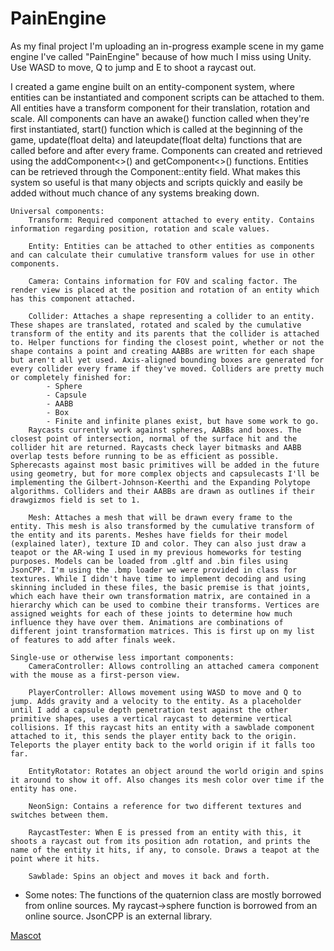 # PainEngine

As my final project I'm uploading an in-progress example scene in my game engine I've called "PainEngine" because of how much I miss using Unity.
Use WASD to move, Q to jump and E to shoot a raycast out.

I created a game engine built on an entity-component system, where entities can be instantiated and component scripts can be attached to them. All entities have a transform component for their translation, rotation and scale. All components can have an awake() function called when they're first instantiated, start() function which is called at the beginning of the game, update(float delta) and lateupdate(float delta) functions that are called before and after every frame. Components can created and retrieved using the addComponent<>() and getComponent<>() functions. Entities can be retrieved through the Component::entity field. What makes this system so useful is that many objects and scripts quickly and easily be added without much chance of any systems breaking down.

    Universal components:
        Transform: Required component attached to every entity. Contains information regarding position, rotation and scale values.

        Entity: Entities can be attached to other entities as components and can calculate their cumulative transform values for use in other components.

        Camera: Contains information for FOV and scaling factor. The render view is placed at the position and rotation of an entity which has this component attached.

        Collider: Attaches a shape representing a collider to an entity. These shapes are translated, rotated and scaled by the cumulative transform of the entity and its parents that the collider is attached to. Helper functions for finding the closest point, whether or not the shape contains a point and creating AABBs are written for each shape but aren't all yet used. Axis-aligned bounding boxes are generated for every collider every frame if they've moved. Colliders are pretty much or completely finished for:
            - Sphere
            - Capsule
            - AABB
            - Box
            - Finite and infinite planes exist, but have some work to go.
        Raycasts currently work against spheres, AABBs and boxes. The closest point of intersection, normal of the surface hit and the collider hit are returned. Raycasts check layer bitmasks and AABB overlap tests before running to be as efficient as possible. Spherecasts against most basic primitives will be added in the future using geometry, but for more complex objects and capsulecasts I'll be implementing the Gilbert-Johnson-Keerthi and the Expanding Polytope algorithms. Colliders and their AABBs are drawn as outlines if their drawgizmos field is set to 1.
        
        Mesh: Attaches a mesh that will be drawn every frame to the entity. This mesh is also transformed by the cumulative transform of the entity and its parents. Meshes have fields for their model (explained later), texture ID and color. They can also just draw a teapot or the AR-wing I used in my previous homeworks for testing purposes. Models can be loaded from .gltf and .bin files using JsonCPP. I'm using the .bmp loader we were provided in class for textures. While I didn't have time to implement decoding and using skinning included in these files, the basic premise is that joints, which each have their own transformation matrix, are contained in a hierarchy which can be used to combine their transforms. Vertices are assigned weights for each of these joints to determine how much influence they have over them. Animations are combinations of different joint transformation matrices. This is first up on my list of features to add after finals week.

    Single-use or otherwise less important components:
        CameraController: Allows controlling an attached camera component with the mouse as a first-person view.

        PlayerController: Allows movement using WASD to move and Q to jump. Adds gravity and a velocity to the entity. As a placeholder until I add a capsule depth penetration test against the other primitive shapes, uses a vertical raycast to determine vertical collisions. If this raycast hits an entity with a sawblade component attached to it, this sends the player entity back to the origin. Teleports the player entity back to the world origin if it falls too far.

        EntityRotator: Rotates an object around the world origin and spins it around to show it off. Also changes its mesh color over time if the entity has one.

        NeonSign: Contains a reference for two different textures and switches between them.

        RaycastTester: When E is pressed from an entity with this, it shoots a raycast out from its position adn rotation, and prints the name of the entity it hits, if any, to console. Draws a teapot at the point where it hits.

        Sawblade: Spins an object and moves it back and forth.

- Some notes:
    The functions of the quaternion class are mostly borrowed from online sources.
    My raycast->sphere function is borrowed from an online source.
    JsonCPP is an external library.

[Mascot](icon.png)